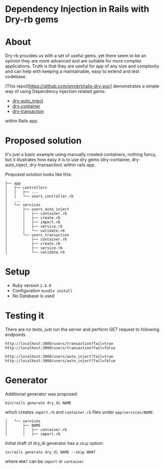 # Dependency Injection in Rails with Dry-rb gems

# About

Dry-rb provides us with a set of useful gems, yet there seem to be an opinion they are more advanced and are suitable for more complex applications.
Truth is that they are useful for app of any size and complexity and can help with keeping a maintainable, easy to extend and test codebase.

(This repo)[https://github.com/smnkrt/rails-dry-poc] demonstrates a simple way of using Dependency Injection related gems:

- [dry-auto_inject](https://dry-rb.org/gems/dry-auto_inject)
- [dry-container](https://dry-rb.org/gems/dry-container)
- [dry-transaction](https://dry-rb.org/gems/dry-transaction)

within Rails app.


# Proposed solution

It's just a basic example using manually created containers, nothing fancy,
but it illustrates how easy it is to use dry gems (dry-container, dry-auto_inject, dry-transaction) within rails app.

Proposed solution looks like this:

```
├── app
│   ├── controllers
│   │   ├── ...
│   │   └── users_controller.rb
│   ...
│   └── services
│       ├── users_auto_inject
│       │   ├── container.rb
│       │   ├── create.rb
│       │   ├── import.rb
│       │   ├── service.rb
│       │   └── validate.rb
│       └── users_transaction
│           ├── container.rb
│           ├── create.rb
│           ├── service.rb
│           └── validate.rb
```


# Setup
* Ruby version `2.6.0`
* Configuration `bundle install`
* No Database is used


# Testing it
There are no tests, just run the server and perform GET request to following endpoints.

```
http://localhost:3000/users/transaction?fail=true
http://localhost:3000/users/transaction?fail=false

http://localhost:3000/users/auto_inject?fail=true
http://localhost:3000/users/auto_inject?fail=false
```

# Generator

Additional generator was proposed:

```
bin/rails generate dry_di NAME
```

which creates `import.rb` and `container.rb` files under `app/services/NAME`:

```
│   └── services
│       ├── NAME
│       │   ├── container.rb
│       │   ├── import.rb
```

Initial draft of dry_di generator has a `skip` option:

```b
in/rails generate dry_di NAME --skip WHAT
```

where `WHAT` can be `import` or `container`
